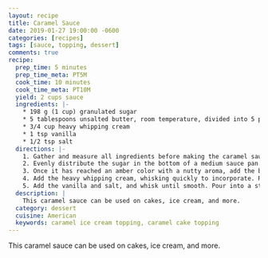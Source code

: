 ```yaml
---
layout: recipe
title: Caramel Sauce
date: 2019-01-27 19:00:00 -0600
categories: [recipes]
tags: [sauce, topping, dessert]
comments: true
recipe:
  prep_time: 5 minutes
  prep_time_meta: PT5M
  cook_time: 10 minutes
  cook_time_meta: PT10M
  yield: 2 cups sauce
  ingredients: |-
    * 198 g (1 cup) granulated sugar
    * 5 tablespoons unsalted butter, room temperature, divided into 5 pieces
    * 3/4 cup heavy whipping cream
    * 1 tsp vanilla
    * 1/2 tsp salt
  directions: |-
    1. Gather and measure all ingredients before making the caramel sauce. Caramel can burn easily, and you want to have everything prepared and in reach before beginning to avoid any mishaps.
    2. Evenly distribute the sugar in the bottom of a medium sauce pan. Cook the sugar over medium heat, stirring frequently with a whisk. The sugar will undergo a chemical reaction causing it to form lumps and eventually liquefy with an amber color, about 7-12 minutes.
    3. Once it has reached an amber color with a nutty aroma, add the butter and whisk until it is melted and incorporated.
    4. Add the heavy whipping cream, whisking quickly to incorporate. Remove the pan from the heat.
    5. Add the vanilla and salt, and whisk until smooth. Pour into a storage container and cool. Note that it will thicken as it cools.
  description: |
    This caramel sauce can be used on cakes, ice cream, and more.
  category: dessert
  cuisine: American
  keywords: caramel ice cream topping, caramel cake topping
---
```

This caramel sauce can be used on cakes, ice cream, and more.
